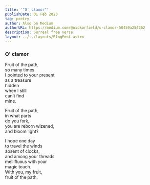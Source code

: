```yaml
---
title: '"O’ clamor"'
publishDate: 01 Feb 2023
tag: poetry
author: Also on Medium
authorURL: https://medium.com/@nickorfield/o-clamor-50459a254362
description: Surreal free verse
layout: ../../layouts/BlogPost.astro
---
```


### **O' clamor**

Fruit of the path,\
so many times\
I pointed to your present\
as a treasure\
hidden\
when I still\
can’t find\
mine.

Fruit of the path,\
in what parts\
do you fork,\
you are reborn wizened,\
and bloom light?

I hope one day\
to travel the winds\
absent of clocks,\
and among your threads\
mellifluous with your\
magic touch.\
With you, my fruit,\
fruit of the path.

